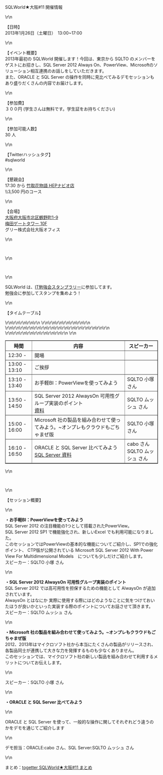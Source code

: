 <p>SQLWorld★大阪#11 開催情報</p>\r\n<p>【日時】<br />2013年1月26日（土曜日）　13:00~17:00</p>\r\n<p>【イベント概要】<br />2013年最初の SQLWorld
    開催します！今回は、東京から SQLTO のメンバーをゲストにお招きし、SQL Server 2012 Always
    On、PowerView、Microsoftのソリューション相互連携のお話しをしていただきます。<br />また、ORACLE と SQL Server
    の操作を同時に見比べてみるデモセッションもあり盛りだくさんの内容でお届けします。</p>\r\n<p>【参加費】<br />３００円 (学生さんは無料です。学生証をお持ちください)</p>\r\n<p>
    <span>【参加可能人数】</span><br /><span>30 人</span></p>\r\n<p>【Twitterハッシュタグ】<br />#sqlworld</p>\r\n<p>【懇親会】<br />17:30 から
    <a href=\"http://r.gnavi.co.jp/ka7c334/\" target=\"_brank\">竹取花物語 HEPナビオ店</a><br />\\3,500 円のコース</p>\r\n<p>
    【会場】&nbsp; <br /><a
        href=\"http://maps.google.co.jp/maps?rls=com.microsoft:ja:IE-SearchBox&amp;oe=UTF-8&amp;redir_esc=&amp;q=%E5%A4%A7%E9%98%AA%E5%BA%9C%E5%A4%A7%E9%98%AA%E5%B8%82%E5%8C%97%E5%8C%BA%E9%B6%B4%E9%87%8E%E7%94%BA1-9%E6%A2%85%E7%94%B0%E3%82%B2%E3%83%BC%E3%83%88%E3%82%BF%E3%83%AF%E3%83%BC&amp;um=1&amp;ie=UTF-8&amp;sa=X&amp;ei=SD7YUOy-E-2cmQWlmoCoDg&amp;ved=0CAsQ_AUoAA\"
        target=\"_blank\">大阪府大阪市北区鶴野町1-9<br />梅田ゲートタワー 10F<br /></a>グリー株式会社大阪オフィス</p>\r\n<p>&nbsp;</p>\r\n<p>&nbsp;</p>
\r\n<p>SQLWorld は、<a href=\"http://it-stamp.jp/entry\"
        target=\"_blank\">IT勉強会スタンプラリー</a>に参加してます。<br />勉強会に参加してスタンプを集めよう！</p>\r\n<p>【タイムテーブル】</p>\r\n<table
    style=\"width: 100%;\" border=\"1\">\r\n<tbody>\r\n<tr>\r\n<th style=\"width: 100px;\">時間</th>
            <th>内容</th>
            <th style=\"width: 120px;\">スピーカー</th>\r\n
        </tr>\r\n<tr>\r\n<td>12:30 -</td>\r\n<td>開場</td>\r\n<td>&nbsp;</td>\r\n</tr>\r\n<tr>\r\n<td>13:00 - 13:10</td>
            \r\n<td>ご挨拶</td>\r\n<td>&nbsp;</td>\r\n</tr>\r\n<tr>\r\n<td>13:10 - 13:40</td>\r\n<td>お手軽BI：PowerViewを使ってみよう
            </td>\r\n<td>SQLTO 小塚 さん</td>\r\n</tr>\r\n<tr>\r\n<td>13:50 - 14:50</td>\r\n<td>SQL Server 2012 AlwaysOn
                可用性グループ実装のポイント<br /><a
                    href=\"https://skydrive.live.com/?cid=dec1c75bca0dceb2&amp;id=DEC1C75BCA0DCEB2%2111573&amp;authkey=!AOEWwONC0LGTdtA\"
                    target=\"_blank\">資料</a></td>\r\n<td>SQLTO ムッシュ さん</td>\r\n</tr>\r\n<tr>\r\n<td>15:00 - 16:00</td>
            \r\n<td>Microsoft 社の製品を組み合わせて使ってみよう。~オンプレもクラウドもごちゃまぜ版</td>\r\n<td>SQLTO 小塚 さん</td>\r\n</tr>\r\n<tr>\r\n<td>
                16:10 - 16:50</td>\r\n<td>ORACLE と SQL Server 比べてみよう<br /><a
                    href=\"https://skydrive.live.com/?cid=dec1c75bca0dceb2&amp;id=DEC1C75BCA0DCEB2%2111573&amp;authkey=!AOEWwONC0LGTdtA\"
                    target=\"_blank\">SQL Server 資料</a></td>\r\n<td>cabo さん<br />SQLTO ムッシュ さん</td>\r\n</tr>\r\n</tbody>
    \r\n</table>\r\n<p>&nbsp;</p>\r\n<p>【セッション概要】</p>\r\n<p><strong>・お手軽BI：PowerViewを使ってみよう</strong><br />SQL Server
    2012 の注目機能の1つとして搭載されたPowerView。<br /> SQL Server 2012 SP1 で機能強化され、新しいExcel でも利用可能になりました。<br />
    このセッションではPowerViewの基本的な機能についてご紹介し、SP1での強化ポイント、 CTP版が公開されている Microsoft SQL Server 2012 With Power View For
    Multidimensional Models　についても少しだけご紹介します。 <br />スピーカー：SQLTO 小塚 さん</p>\r\n<p><strong>・SQL Server 2012 AlwaysOn
        可用性グループ実装のポイント</strong><br />SQL Server 2012 では高可用性を担保するための機能として AlwaysOn が追加されています。 <br />AlwaysOn とはなにか
    実際に使用する際にはどのようなことに気をつけておいたほうが良いかといった実装する際のポイントについてお話させて頂きます。 <br />スピーカー：SQLTO ムッシュ さん</p>\r\n<p><strong>・Microsoft
        社の製品を組み合わせて使ってみよう。~オンプレもクラウドもごちゃまぜ版</strong><br />2012、2013年はマイクロソフト社から本当にたくさんの製品がリリースされ、各製品同士が連携して大きな力を発揮するものも少なくありません。<br />このセッションでは、マイクロソフト社の新しい製品を組み合わせて利用するメリットについてお伝えします。
</p>\r\n<p>スピーカー：SQLTO 小塚 さん</p>\r\n<p><strong>・ORACLE と SQL Server 比べてみよう</strong></p>\r\n<p>ORACLE と SQL Server
    を使って、一般的な操作に関してそれぞれどう違うのかをデモを通じてご紹介します</p>\r\n<p>デモ担当：ORACLE:cabo さん、SQL Server:SQLTO ムッシュ さん</p>\r\n<p>まとめ：<a
        href=\"http://togetter.com/li/447066\" target=\"_blank\">togetter SQLWorld★大阪#11 まとめ</a></p>
